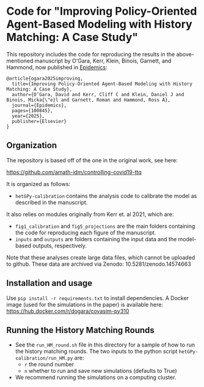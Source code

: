 # Code for "Improving Policy-Oriented Agent-Based Modeling with History Matching: A Case Study"

This repository includes the code for reproducing the results in the above-mentioned manuscript by O'Gara, Kerr, Klein, Binois, Garnett, and Hammond, now published in [Epidemics](https://www.sciencedirect.com/science/article/pii/S1755436525000337):

```
@article{ogara2025improving,
  title={Improving Policy-Oriented Agent-Based Modeling with History Matching: A Case Study},
  author={O’Gara, David and Kerr, Cliff C and Klein, Daniel J and Binois, Micka{\"e}l and Garnett, Roman and Hammond, Ross A},
  journal={Epidemics},
  pages={100845},
  year={2025},
  publisher={Elsevier}
}
```


## Organization

The repository is based off of the one in the original work, see here:

https://github.com/amath-idm/controlling-covid19-ttq




It is organized as follows: 
- `hetGPy-calibration` contains the analysis code to calibrate the model as described in the manuscript.

It also relies on modules originally from Kerr et. al 2021, which are:

- `fig1_calibration` and `fig5_projections` are the main folders containing the code for reproducing each figure of the manuscript.
- `inputs` and `outputs` are folders containing the input data and the model-based outputs, respectively.

Note that these analyses create large data files, which cannot be uploaded to github. These data are archived via Zenodo: 10.5281/zenodo.14574663

## Installation and usage

Use `pip install -r requirements.txt` to install dependencies. A Docker image (used for the simulations in the paper) is available here:
https://hub.docker.com/r/dogara/covasim-py310


## Running the History Matching Rounds

- See the `run_HM_round.sh` file in this directory for a sample of how to run the history matching rounds. The two inputs to the python script `hetGPy-calibration/run_HM.py` are:
    - `r` the round number
    - `n` whether to run and save new simulations (defaults to True)
- We recommend running the simulations on a computing cluster.



